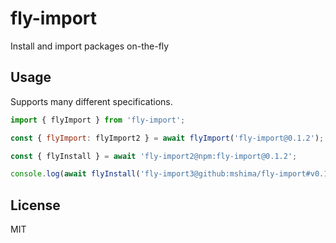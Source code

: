 # fly-import

Install and import packages on-the-fly

## Usage

Supports many different specifications.

```js
import { flyImport } from 'fly-import';

const { flyImport: flyImport2 } = await flyImport('fly-import@0.1.2');

const { flyInstall } = await 'fly-import2@npm:fly-import@0.1.2';

console.log(await flyInstall('fly-import3@github:mshima/fly-import#v0.1.2'));
```

## License

MIT
